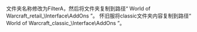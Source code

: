 文件夹名称修改为FilterA，然后将文件夹复制到路径“ World of Warcraft\_retail_\Interface\AddOns ”。
怀旧服将classic文件夹内容复制到路径“ World of Warcraft\_classic_\Interface\AddOns ”。
